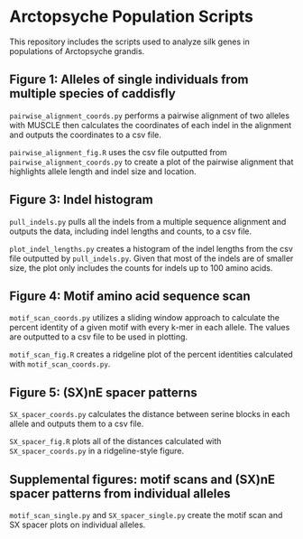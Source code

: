 # Arctopsyche Population Scripts
This repository includes the scripts used to analyze silk genes in populations of Arctopsyche grandis.

## Figure 1: Alleles of single individuals from multiple species of caddisfly

`pairwise_alignment_coords.py` performs a pairwise alignment of two alleles with MUSCLE then calculates the coordinates of each indel in the alignment and outputs the coordinates to a csv file. 

`pairwise_alignment_fig.R` uses the csv file outputted from `pairwise_alignment_coords.py` to create a plot of the pairwise alignment that highlights allele length and indel size and location.

## Figure 3: Indel histogram 

`pull_indels.py` pulls all the indels from a multiple sequence alignment and outputs the data, including indel lengths and counts, to a csv file.

`plot_indel_lengths.py` creates a histogram of the indel lengths from the csv file outputted by `pull_indels.py`. Given that most of the indels are of smaller size, the plot only includes the counts for indels up to 100 amino acids.

## Figure 4: Motif amino acid sequence scan 

`motif_scan_coords.py` utilizes a sliding window approach to calculate the percent identity of a given motif with every k-mer in each allele. The values are outputted to a csv file to be used in plotting. 

`motif_scan_fig.R` creates a ridgeline plot of the percent identities calculated with `motif_scan_coords.py`.

## Figure 5: (SX)nE spacer patterns

`SX_spacer_coords.py` calculates the distance between serine blocks in each allele and outputs them to a csv file. 

`SX_spacer_fig.R` plots all of the distances calculated with `SX_spacer_coords.py` in a ridgeline-style figure.

## Supplemental figures: motif scans and (SX)nE spacer patterns from individual alleles 

`motif_scan_single.py` and `SX_spacer_single.py` create the motif scan and SX spacer plots on individual alleles. 


